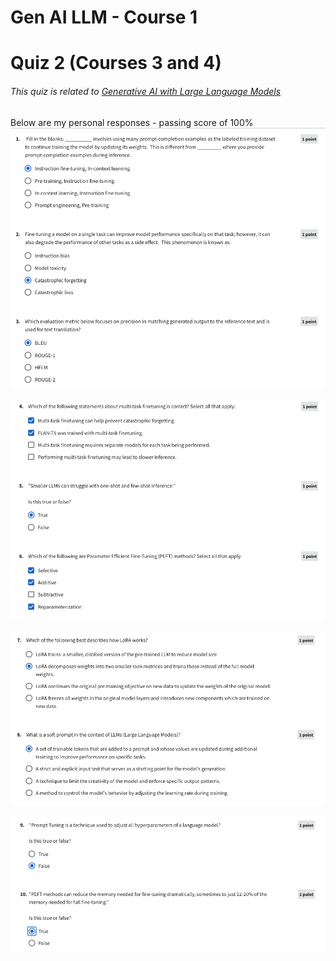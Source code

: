 # Gen AI LLM - Course 1
# Quiz 2 (Courses 3 and 4)

###### This quiz is related to [Generative AI with Large Language Models](https://www.coursera.org/learn/generative-ai-with-llms)

Below are my personal responses - passing score of 100%
![quiz 2-1](../../images/quiz2_1.png)


![quiz 2-2](../../images/quiz2_2.png)


![quiz 2-3](../../images/quiz2_3.png)


![quiz 2-4](../../images/quiz2_4.png)

